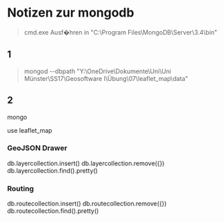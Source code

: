 # Notizen zur mongodb

> cmd.exe Ausf�hren in "C:\Program Files\MongoDB\Server\3.4\bin"


## 1

> mongod --dbpath "Y:\OneDrive\Dokumente\Uni\Uni Münster\SS17\Geosoftware I\Übung\07\leaflet_map\data"


## 2

mongo

use leaflet_map

### GeoJSON Drawer
db.layercollection.insert()
db.layercollection.remove({})
db.layercollection.find().pretty()


### Routing
db.routecollection.insert()
db.routecollection.remove({})
db.routecollection.find().pretty()